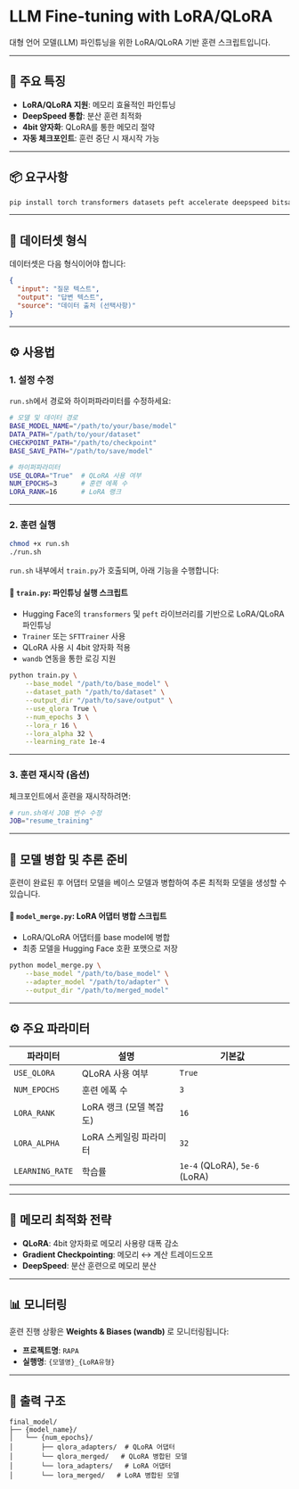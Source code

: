 # LLM Fine-tuning with LoRA/QLoRA

대형 언어 모델(LLM) 파인튜닝을 위한 LoRA/QLoRA 기반 훈련 스크립트입니다.

---

## 🔧 주요 특징

- **LoRA/QLoRA 지원**: 메모리 효율적인 파인튜닝
- **DeepSpeed 통합**: 분산 훈련 최적화  
- **4bit 양자화**: QLoRA를 통한 메모리 절약
- **자동 체크포인트**: 훈련 중단 시 재시작 가능

---

## 📦 요구사항

```bash
pip install torch transformers datasets peft accelerate deepspeed bitsandbytes wandb
```

---

## 📄 데이터셋 형식

데이터셋은 다음 형식이어야 합니다:

```json
{
  "input": "질문 텍스트",
  "output": "답변 텍스트", 
  "source": "데이터 출처 (선택사항)"
}
```

---

## ⚙️ 사용법

### 1. 설정 수정

`run.sh`에서 경로와 하이퍼파라미터를 수정하세요:

```bash
# 모델 및 데이터 경로
BASE_MODEL_NAME="/path/to/your/base/model"
DATA_PATH="/path/to/your/dataset"
CHECKPOINT_PATH="/path/to/checkpoint"
BASE_SAVE_PATH="/path/to/save/model"

# 하이퍼파라미터
USE_QLORA="True"  # QLoRA 사용 여부
NUM_EPOCHS=3      # 훈련 에폭 수
LORA_RANK=16      # LoRA 랭크
```

---

### 2. 훈련 실행

```bash
chmod +x run.sh
./run.sh
```

`run.sh` 내부에서 `train.py`가 호출되며, 아래 기능을 수행합니다:

#### 🔹 `train.py`: 파인튜닝 실행 스크립트

- Hugging Face의 `transformers` 및 `peft` 라이브러리를 기반으로 LoRA/QLoRA 파인튜닝
- `Trainer` 또는 `SFTTrainer` 사용
- QLoRA 사용 시 4bit 양자화 적용
- `wandb` 연동을 통한 로깅 지원

```bash
python train.py \
    --base_model "/path/to/base_model" \
    --dataset_path "/path/to/dataset" \
    --output_dir "/path/to/save/output" \
    --use_qlora True \
    --num_epochs 3 \
    --lora_r 16 \
    --lora_alpha 32 \
    --learning_rate 1e-4
```

---

### 3. 훈련 재시작 (옵션)

체크포인트에서 훈련을 재시작하려면:

```bash
# run.sh에서 JOB 변수 수정
JOB="resume_training"
```

---

## 🔗 모델 병합 및 추론 준비

훈련이 완료된 후 어댑터 모델을 베이스 모델과 병합하여 추론 최적화 모델을 생성할 수 있습니다.

#### 🔹 `model_merge.py`: LoRA 어댑터 병합 스크립트

- LoRA/QLoRA 어댑터를 base model에 병합
- 최종 모델을 Hugging Face 호환 포맷으로 저장

```bash
python model_merge.py \
    --base_model "/path/to/base_model" \
    --adapter_model "/path/to/adapter" \
    --output_dir "/path/to/merged_model"
```

---

## ⚙️ 주요 파라미터

| 파라미터        | 설명                           | 기본값                     |
|------------------|----------------------------------|-----------------------------|
| `USE_QLORA`      | QLoRA 사용 여부                  | `True`                      |
| `NUM_EPOCHS`     | 훈련 에폭 수                     | `3`                         |
| `LORA_RANK`      | LoRA 랭크 (모델 복잡도)         | `16`                        |
| `LORA_ALPHA`     | LoRA 스케일링 파라미터           | `32`                        |
| `LEARNING_RATE`  | 학습률                            | `1e-4` (QLoRA), `5e-6` (LoRA) |

---

## 🧠 메모리 최적화 전략

- **QLoRA**: 4bit 양자화로 메모리 사용량 대폭 감소  
- **Gradient Checkpointing**: 메모리 ↔ 계산 트레이드오프  
- **DeepSpeed**: 분산 훈련으로 메모리 분산  

---

## 📊 모니터링

훈련 진행 상황은 **Weights & Biases (wandb)** 로 모니터링됩니다:

- **프로젝트명**: `RAPA`  
- **실행명**: `{모델명}_{LoRA유형}`  

---

## 📁 출력 구조

```plaintext
final_model/
├── {model_name}/
│   └── {num_epochs}/
│       ├── qlora_adapters/  # QLoRA 어댑터
│       └── qlora_merged/   # QLoRA 병합된 모델
│       └── lora_adapters/   # LoRA 어댑터
│       └── lora_merged/   # LoRA 병합된 모델

```
